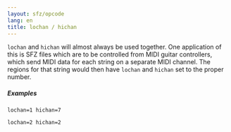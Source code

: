 ```yaml
---
layout: sfz/opcode
lang: en
title: lochan / hichan
---
```

 `lochan` and `hichan` will almost always be used together.
One application of this is SFZ files which are to be controlled from MIDI guitar
controllers, which send MIDI data for each string on a separate MIDI channel.
The regions for that string would then have `lochan` and `hichan` set to the
proper number.

##### Examples

```
lochan=1 hichan=7

lochan=2 hichan=2
```
